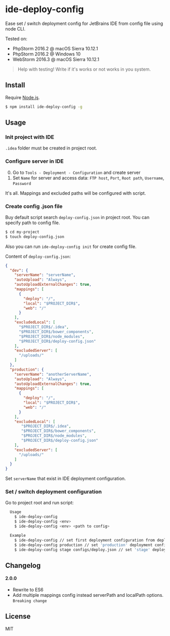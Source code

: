 # ide-deploy-config
Ease set / switch deployment config for JetBrains IDE from config file using node CLI.

Tested on:
- PhpStorm 2016.2 @ macOS Sierra 10.12.1 
- PhpStorm 2016.2 @ Windows 10 
- WebStorm 2016.3 @ macOS Sierra 10.12.1 

> Help with testing! Write if it's works or not works in you system.


## Install

Require [Node.js](https://nodejs.org/en/).

```bash
$ npm install ide-deploy-config -g
```


## Usage

### Init project with IDE

`.idea` folder must be created in project root.

### Configure server in IDE
 
0. Go to `Tools - Deployment - Configuration` and create server
0. Set `Name` for server and access data: `FTP host`, `Port`, `Root path`, `Username`,  `Password`

It's all. Mappings and excluded paths will be configured with script.


### Create config .json file

Buy default script search `deploy-config.json` in project root. You can specify path to config file.

```bash
$ cd my-project
$ touch deploy-config.json
```

Also you can run `ide-deploy-config init` for create config file.

Content of `deploy-config.json`:

```json
{
  "dev": {
    "serverName": "serverName",
    "autoUpload": "Always",
    "autoUploadExternalChanges": true,
    "mappings": [
      {
        "deploy": "/",
        "local": "$PROJECT_DIR$",
        "web": "/"
      }
    ],
    "excludedLocal": [
      "$PROJECT_DIR$/.idea",
      "$PROJECT_DIR$/bower_components",
      "$PROJECT_DIR$/node_modules",
      "$PROJECT_DIR$/deploy-config.json"
    ],
    "excludedServer": [
      "/uploads/"
    ]
  },
  "production": {
    "serverName": "anotherServerName",
    "autoUpload": "Always",
    "autoUploadExternalChanges": true,
    "mappings": [
      {
        "deploy": "/",
        "local": "$PROJECT_DIR$",
        "web": "/"
      }
    ],
    "excludedLocal": [
       "$PROJECT_DIR$/.idea",
       "$PROJECT_DIR$/bower_components",
       "$PROJECT_DIR$/node_modules",
       "$PROJECT_DIR$/deploy-config.json"
    ],
    "excludedServer": [
      "/uploads/"
    ]
  }
}
```

Set `serverName` that exist in IDE deployment configuration.


### Set / switch deployment configuration

Go to project root and run script:

```bash
  Usage
    $ ide-deploy-config
    $ ide-deploy-config <env>
    $ ide-deploy-config <env> <path to config>

  Example
    $ ide-deploy-config // set first deployment configuration from deploy-config.json
    $ ide-deploy-config production // set 'production' deployment configuration from deploy-config.json
    $ ide-deploy-config stage configs/deploy.json // set 'stage' deployment configuration from configs/deploy.json
```


## Changelog

#### 2.0.0
* Rewrite to ES6
* Add multiple mappings config instead serverPath and localPath options. `Breaking change`

## License

MIT
